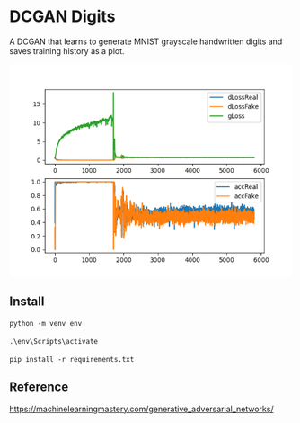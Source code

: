 # DCGAN Digits
A DCGAN that learns to generate MNIST grayscale handwritten digits and saves training history as a plot.

 ![Training plots](training-plots.png)

## Install

```
python -m venv env

.\env\Scripts\activate

pip install -r requirements.txt
```

## Reference

https://machinelearningmastery.com/generative_adversarial_networks/